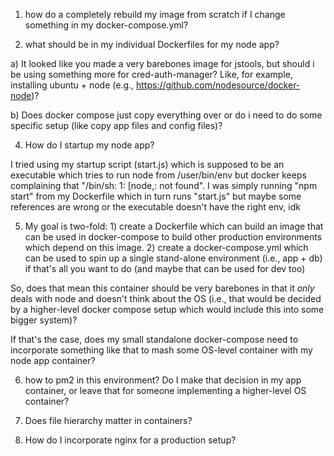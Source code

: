 1. how do a completely rebuild my image from scratch if I change something in my
docker-compose.yml?

2. what should be in my individual Dockerfiles for my node app?

a) It looked like you made a very barebones image for jstools, but should i be
using something more for cred-auth-manager? Like, for example, installing ubuntu +
node (e.g., https://github.com/nodesource/docker-node)?

b) Does docker compose just copy everything over or do i need to do some
specific setup (like copy app files and config files)?

4. How do I startup my node app?

I tried using my startup script (start.js) which is supposed to be an executable
which tries to run node from /user/bin/env but docker keeps complaining that
"/bin/sh: 1: [node,: not found". I was simply running "npm start" from my
Dockerfile which in turn runs "start.js" but maybe some references are wrong or
the executable doesn't have the right env, idk

5. My goal is two-fold: 1) create a Dockerfile which can build an image that can
be used in docker-compose to build other production environments which depend on
this image. 2) create a docker-compose.yml which can be used to spin up a single
stand-alone environment (i.e., app + db) if that's all you want to do (and maybe
that can be used for dev too)

So, does that mean this container should be very barebones in that it *only*
deals with node and doesn't think about the OS (i.e., that would be decided by a
higher-level docker compose setup which would include this into some bigger
system)?

If that's the case, does my small standalone docker-compose need to incorporate
something like that to mash some OS-level container with my node app container?

6. how to pm2 in this environment? Do I make that decision in my app container,
or leave that for someone implementing a higher-level OS container?

7. Does file hierarchy matter in containers?

8. How do I incorporate nginx for a production setup?
